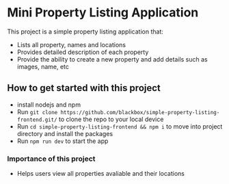 # Mini Property Listing Application

This project is a simple property listing application that:
- Lists all property, names and locations
- Provides detailed description of each property
- Provide the ability to create a new property and add details such as images, name, etc

##  How to get started with this project
- install nodejs and npm
- Run `git clone https://github.com/blackbox/simple-property-listing-frontend.git/` to clone the repo to your local device
- Run `cd simple-property-listing-frontend && npm i` to move into project directory and install the packages
- Run `npm run dev` to start the app

### Importance of this project
- Helps users view all properties avaliable and their locations
